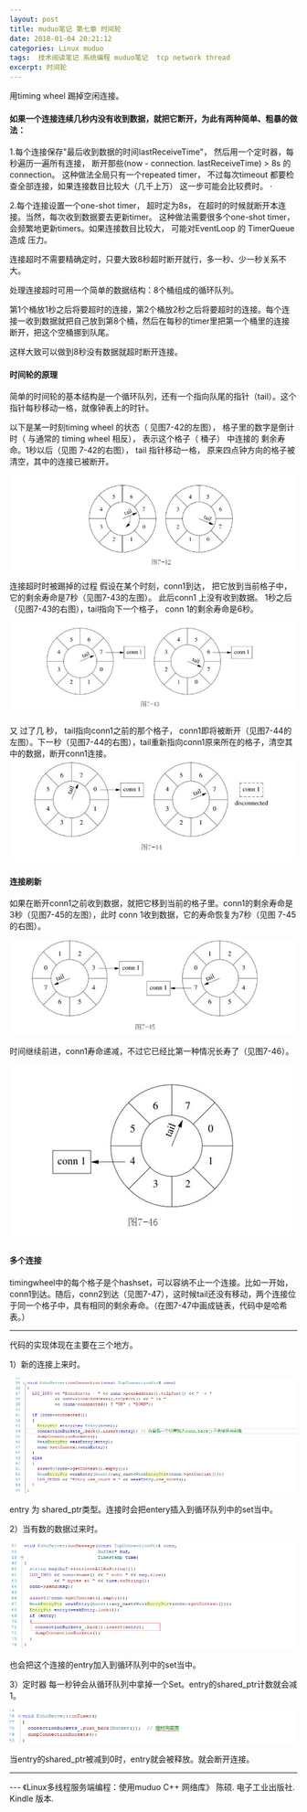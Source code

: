 ```yaml
---
layout: post
title: muduo笔记 第七章 时间轮
date: 2018-01-04 20:21:12
categories: Linux muduo
tags:  技术阅读笔记 系统编程 muduo笔记  tcp network thread
excerpt: 时间轮
---
```



用timing wheel 踢掉空闲连接。

#### 如果一个连接连续几秒内没有收到数据，就把它断开，为此有两种简单、粗暴的做法：

1.每个连接保存"最后收到数据的时间lastReceiveTime"， 然后用一个定时器，每秒遍历一遍所有连接， 断开那些(now - connection. lastReceiveTime) > 8s 的connection。 这种做法全局只有一个repeated timer， 不过每次timeout 都要检查全部连接，如果连接数目比较大（几千上万） 这一步可能会比较费时。 ·

2.每个连接设置一个one-shot timer， 超时定为8s， 在超时的时候就断开本连接。当然，每次收到数据要去更新timer。 这种做法需要很多个one-shot timer， 会频繁地更新timers。如果连接数目比较大， 可能对EventLoop 的 TimerQueue 造成 压力。

连接超时不需要精确定时，只要大致8秒超时断开就行，多一秒、少一秒关系不大。

处理连接超时可用一个简单的数据结构：8个桶组成的循环队列。

第1个桶放1秒之后将要超时的连接，第2个桶放2秒之后将要超时的连接。每个连接一收到数据就把自己放到第8个桶，然后在每秒的timer里把第一个桶里的连接断开，把这个空桶挪到队尾。

这样大致可以做到8秒没有数据就超时断开连接。

#### 时间轮的原理

简单的时间轮的基本结构是一个循环队列，还有一个指向队尾的指针（tail）。这个指针每秒移动一格，就像钟表上的时针。

以下是某一时刻timing wheel 的状态（ 见图7-42的左图）， 格子里的数字是倒计时（ 与通常的 timing wheel 相反）， 表示这个格子（ 桶子） 中连接的 剩余寿命。1秒以后（见图 7-42的右图）， tail 指针移动一格， 原来四点钟方向的格子被清空，其中的连接已被断开。

![](/assets/muduo/7-time-wheel1.png) 

连接超时时被踢掉的过程
假设在某个时刻，conn1到达， 把它放到当前格子中，它的剩余寿命是7秒（见图7-43的左图）。 此后conn1 上没有收到数据。 1秒之后（见图7-43的右图），tail指向下一个格子， conn 1的剩余寿命是6秒。

![](/assets/muduo/7-time-wheel2.png) 

又 过了几 秒， tail指向conn1之前的那个格子， conn1即将被断开（见图7-44的左图）。下一秒（见图7-44的右图），tail重新指向conn1原来所在的格子，清空其中的数据，断开conn1连接。
![](/assets/muduo/7-time-wheel3.png) 

#### 连接刷新

如果在断开conn1之前收到数据，就把它移到当前的格子里。conn1的剩余寿命是3秒（见图7-45的左图），此时 conn 1收到数据，它的寿命恢复为7秒（见图 7-45 的右图）。

![](/assets/muduo/7-time-wheel4.png) 

时间继续前进，conn1寿命递减，不过它已经比第一种情况长寿了（见图7-46）。

![](/assets/muduo/7-time-wheel5.png) 

#### 多个连接

timingwheel中的每个格子是个hashset，可以容纳不止一个连接。比如一开始，conn1到达。随后，conn2到达（见图7-47），这时候tail还没有移动，两个连接位于同一个格子中，具有相同的剩余寿命。（在图7-47中画成链表，代码中是哈希表。）

---

代码的实现体现在主要在三个地方。

1）新的连接上来时。

![](/assets/muduo/7-time-wheel6.png) 

entry 为 shared_ptr类型。连接时会把entery插入到循环队列中的set当中。

2）当有数的数据过来时。

![](/assets/muduo/7-time-wheel7.png) 

也会把这个连接的entry加入到循环队列中的set当中。

3）定时器
每一秒钟会从循环队列中拿掉一个Set。entry的shared_ptr计数就会减1。

![](/assets/muduo/7-time-wheel8.png) 

当entry的shared_ptr被减到0时，entry就会被释放。就会断开连接。


---

 \--- 《Linux多线程服务端编程：使用muduo C++ 网络库》 陈硕. 电子工业出版社. Kindle 版本.
